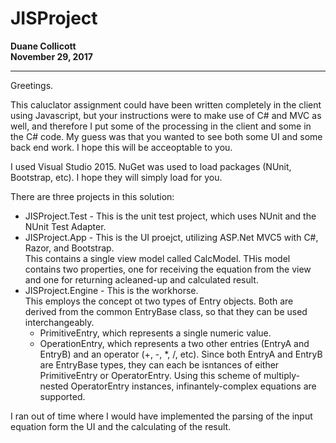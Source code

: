 <html>
<body>
<h1>JISProject</h1>
<b>
Duane Collicott
<br />
November 29, 2017
</b>

<hr />

<p>
Greetings.
</p>

<p>
This caluclator assignment could have been written completely in the client using Javascript, but your instructions were to make use of C# and MVC as well, and therefore I put some of the processing in the client and some in the C# code. My guess was that you wanted to see both some UI and some back end work. I hope this will be acceoptable to you.
</p>

<p>
I used Visual Studio 2015. NuGet was used to load packages (NUnit, Bootstrap, etc). I hope they will simply load for you.
</p>

<p>
There are three projects in this solution:
</p>
<ul>
  <li>
    JISProject.Test - This is the unit test project, which uses NUnit and the NUnit Test Adapter.
  </li>
  <li>
    JISProject.App - This is the UI proejct, utilizing ASP.Net MVC5 with C#, Razor, and Bootstrap.
    <br />
    This contains a single view model called CalcModel. THis model contains two properties, one for receiving the equation
    from the view and one for returning acleaned-up and calculated result. 
  </li>
  <li>
    JISProject.Engine - This is the workhorse.
    <br />
    This employs the concept ot two types of Entry objects. Both are derived from the common EntryBase class, so that 
    they can be used interchangeably.
    <ul>
      <li>PrimitiveEntry, which represents a single numeric value.</li>
      <li>OperationEntry, which represents a two other entries (EntryA and EntryB) and an operator (+, -, *, /, etc).
      Since both EntryA and EntryB are EntryBase types, they can each be isntances of either PrimitiveEntry or OperatorEntry.
      Using this scheme of multiply-nested OperatorEntry instances, infinantely-complex equations are supported.</li>
      </ul>
  </li>
</ul>

I ran out of time where I would have implemented the parsing of the input equation form the UI and the calculating of the result.
</body>
</html>
